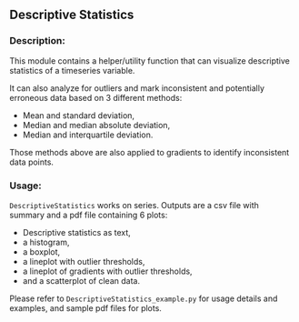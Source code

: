 ## Descriptive Statistics

### Description:
This module contains a helper/utility function that can visualize descriptive
statistics of a timeseries variable.

It can also analyze for outliers and mark inconsistent and potentially erroneous
data based on 3 different methods:
* Mean and standard deviation,
* Median and median absolute deviation,
* Median and interquartile deviation.

Those methods above are also applied to gradients to identify inconsistent data points.
### Usage:
`DescriptiveStatistics` works on series. Outputs are a csv file with summary and
a pdf file containing 6 plots:
* Descriptive statistics as text,
* a histogram,
* a boxplot,
* a lineplot with outlier thresholds,
* a lineplot of gradients with outlier thresholds,
* and a scatterplot of clean data.

Please refer to `DescriptiveStatistics_example.py` for usage details and examples, and sample pdf files for plots.
